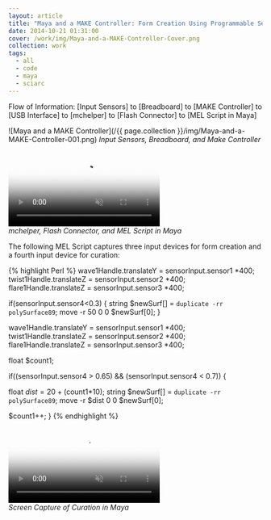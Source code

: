 ```yaml
---
layout: article
title: "Maya and a MAKE Controller: Form Creation Using Programmable Sensors"
date: 2014-10-21 01:31:00
cover: /work/img/Maya-and-a-MAKE-Controller-Cover.png
collection: work
tags:
  - all
  - code
  - maya
  - sciarc
---
```


Flow of Information: [Input Sensors] to [Breadboard] to [MAKE Controller] to [USB Interface] to [mchelper] to [Flash Connector] to [MEL Script in Maya]

<!--more-->

![Maya and a MAKE Controller](/{{ page.collection }}/img/Maya-and-a-MAKE-Controller-001.png)
*Input Sensors, Breadboard, and Make Controller*

<p>
<div class="videoWrapper">
<video autoplay loop muted poster="/{{ page.collection }}/img/Maya-and-a-MAKE-Controller-002.png">
  <source src="/{{ page.collection }}/img/Maya-and-a-MAKE-Controller-002.mp4" type="video/mp4">
  <source src="/{{ page.collection }}/img/Maya-and-a-MAKE-Controller-002.webm" type="video/webm">
  <source src="/{{ page.collection }}/img/Maya-and-a-MAKE-Controller-002.ogg" type="video/ogg">
  <img src="/{{ page.collection }}/img/Maya-and-a-MAKE-Controller-002.png" alt="Maya and a MAKE Controller" />
</video>
</div>
<em>mchelper, Flash Connector, and MEL Script in Maya</em>
</p>

The following MEL Script captures three input devices for form creation and a fourth input device for curation:

{% highlight Perl %}
wave1Handle.translateY = sensorInput.sensor1 *400;
twist1Handle.translateZ = sensorInput.sensor2 *400;
flare1Handle.translateZ = sensorInput.sensor3 *400;

if(sensorInput.sensor4<0.3)
{
string $newSurf[] = `duplicate -rr polySurface89`;
move -r 50 0 0 $newSurf[0];
}

wave1Handle.translateY = sensorInput.sensor1 *400;
twist1Handle.translateZ = sensorInput.sensor2 *400;
flare1Handle.translateZ = sensorInput.sensor3 *400;

float $count1;

if((sensorInput.sensor4 > 0.65) && (sensorInput.sensor4 < 0.7))
{

float $dist = 20 + ($count1*10);
string $newSurf[] = `duplicate -rr polySurface89`;
move -r $dist 0 0 $newSurf[0];

$count1++;
}
{% endhighlight %}

<p>
<div class="videoWrapper">
<video autoplay loop muted poster="/{{ page.collection }}/img/Maya-and-a-MAKE-Controller-003.png">
  <source src="/{{ page.collection }}/img/Maya-and-a-MAKE-Controller-003.mp4" type="video/mp4">
  <source src="/{{ page.collection }}/img/Maya-and-a-MAKE-Controller-003.webm" type="video/webm">
  <source src="/{{ page.collection }}/img/Maya-and-a-MAKE-Controller-003.ogg" type="video/ogg">
  <img src="/{{ page.collection }}/img/Maya-and-a-MAKE-Controller-003.png" alt="Maya and a MAKE Controller" />
</video>
</div>
<em>Screen Capture of Curation in Maya</em>
</p>
